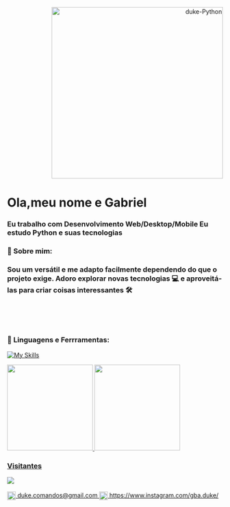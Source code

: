 

<div align='right'>
  <img  alt="duke-Python"  width="400" src="https://user-images.githubusercontent.com/42377719/147290178-aeb3f84d-086a-42ed-8e93-2d85b291e5be.gif">
 </div>
<h1>Ola,meu nome e Gabriel  </h2>
<h3>Eu trabalho com Desenvolvimento Web/Desktop/Mobile 
 Eu estudo Python e suas tecnologias
 </h3
</div>

### 🧐 Sobre mim:
### Sou um versátil e me adapto facilmente dependendo do que o projeto exige. Adoro explorar novas tecnologias 💻 e aproveitá-las para criar coisas interessantes 🛠️

<br>
 <br><br>
 
### 🔨 Linguagens e Ferrramentas:

[![My Skills](https://skillicons.dev/icons?i=cs,dotnet,py,js,html,css,visualstudio)](https://skillicons.dev)


<div>
  <a href="https://github.com/Gabriel018">
  <img height="200" src="https://github-readme-stats.vercel.app/api?username=Gabriel018&show_icons=true&theme=dark&include_all_commits=true&count_private=true"/>
  <img height="200" src="https://github-readme-stats.vercel.app/api/top-langs/?username=Gabriel018&layout=compact&langs_count=7&theme=dark"/>
</div>


 </div>
 
 <div>  
  <h3 align="left"> Visitantes </h3>
  <img align="left" src="https://profile-counter.glitch.me/Gabriel018/count.svg">
   </div> 
<br>
 <br>
<img align="center" alt="duke-gmail" height="20" src= "https://img.shields.io/badge/Gmail-D14836?style=for-the-badge&logo=gmail&logoColor=white:"><a href='mailto:duke.comandos@gmail.com'</a> duke.comandos@gmail.com <img align="center" alt="duke-gmail" height="20" src= "https://img.shields.io/badge/Instagram-E4405F?style=for-the-badge&logo=instagram&logoColor=white"> https://www.instagram.com/gba.duke/  <br> 
 <br>
<!-- <a href='https://gabriel018.github.io/'> <img align="center" height="40" src='https://user-images.githubusercontent.com/42377719/168672772-8390345b-649b-4ad3-8bba-c1524332ffcf.png'> Web Portifolio</a> -->

 
 


  
  
